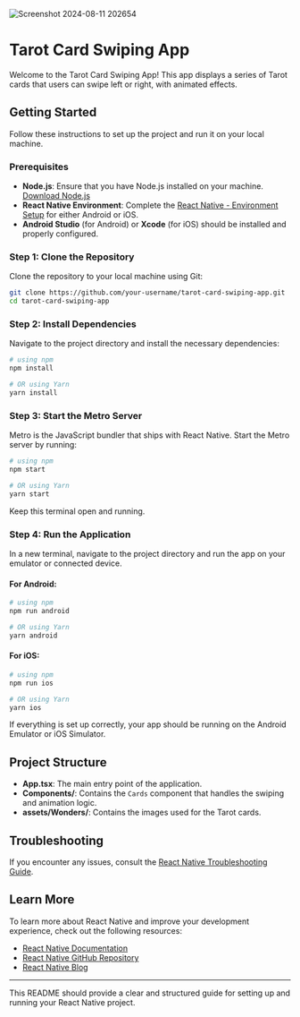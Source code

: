 ![Screenshot 2024-08-11 202654](https://github.com/user-attachments/assets/019f54b8-32e7-4d75-a4cd-ec8f53c4d790)


# Tarot Card Swiping App

Welcome to the Tarot Card Swiping App! This app displays a series of Tarot cards that users can swipe left or right, with animated effects.

## Getting Started

Follow these instructions to set up the project and run it on your local machine.

### Prerequisites

- **Node.js**: Ensure that you have Node.js installed on your machine. [Download Node.js](https://nodejs.org/)
- **React Native Environment**: Complete the [React Native - Environment Setup](https://reactnative.dev/docs/environment-setup) for either Android or iOS.
- **Android Studio** (for Android) or **Xcode** (for iOS) should be installed and properly configured.

### Step 1: Clone the Repository

Clone the repository to your local machine using Git:

```bash
git clone https://github.com/your-username/tarot-card-swiping-app.git
cd tarot-card-swiping-app
```

### Step 2: Install Dependencies

Navigate to the project directory and install the necessary dependencies:

```bash
# using npm
npm install

# OR using Yarn
yarn install
```

### Step 3: Start the Metro Server

Metro is the JavaScript bundler that ships with React Native. Start the Metro server by running:

```bash
# using npm
npm start

# OR using Yarn
yarn start
```

Keep this terminal open and running.

### Step 4: Run the Application

In a new terminal, navigate to the project directory and run the app on your emulator or connected device.

#### For Android:

```bash
# using npm
npm run android

# OR using Yarn
yarn android
```

#### For iOS:

```bash
# using npm
npm run ios

# OR using Yarn
yarn ios
```

If everything is set up correctly, your app should be running on the Android Emulator or iOS Simulator.

## Project Structure

- **App.tsx**: The main entry point of the application.
- **Components/**: Contains the `Cards` component that handles the swiping and animation logic.
- **assets/Wonders/**: Contains the images used for the Tarot cards.

## Troubleshooting

If you encounter any issues, consult the [React Native Troubleshooting Guide](https://reactnative.dev/docs/troubleshooting).

## Learn More

To learn more about React Native and improve your development experience, check out the following resources:

- [React Native Documentation](https://reactnative.dev)
- [React Native GitHub Repository](https://github.com/facebook/react-native)
- [React Native Blog](https://reactnative.dev/blog)


---

This README should provide a clear and structured guide for setting up and running your React Native project.
